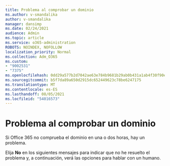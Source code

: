 ```yaml
---
title: Problema al comprobar un dominio
ms.author: v-smandalika
author: v-smandalika
manager: dansimp
ms.date: 02/24/2021
audience: Admin
ms.topic: article
ms.service: o365-administration
ROBOTS: NOINDEX, NOFOLLOW
localization_priority: Normal
ms.collection: Adm_O365
ms.custom:
- "9002531"
- "7375"
ms.openlocfilehash: 0dd29a577b2d7042ae63e784b9681b29ab0b431a1ab4f30f90e49aaa03c7c0ed
ms.sourcegitcommit: b5f7da89a650d2915dc652449623c78be6247175
ms.translationtype: MT
ms.contentlocale: es-ES
ms.lasthandoff: 08/05/2021
ms.locfileid: "54016573"
---
```

# <a name="problem-verifying-a-domain"></a>Problema al comprobar un dominio

Si Office 365 no comprueba el dominio en una o dos horas, hay un problema.

Elija **No** en los siguientes  mensajes para indicar que no he resuelto el problema y, a continuación, verá las opciones para hablar con un humano.
